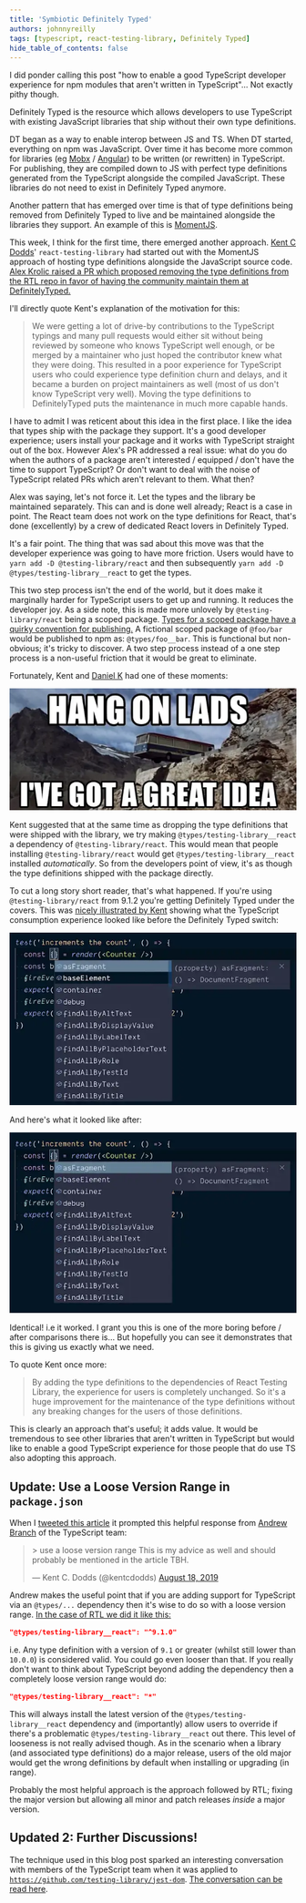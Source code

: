 ```yaml
---
title: 'Symbiotic Definitely Typed'
authors: johnnyreilly
tags: [typescript, react-testing-library, Definitely Typed]
hide_table_of_contents: false
---
```


I did ponder calling this post "how to enable a good TypeScript developer experience for npm modules that aren't written in TypeScript"... Not exactly pithy though.

Definitely Typed is the resource which allows developers to use TypeScript with existing JavaScript libraries that ship without their own type definitions.

DT began as a way to enable interop between JS and TS. When DT started, everything on npm was JavaScript. Over time it has become more common for libraries (eg [Mobx](https://github.com/mobxjs/mobx) / [Angular](https://github.com/angular/angular)) to be written (or rewritten) in TypeScript. For publishing, they are compiled down to JS with perfect type definitions generated from the TypeScript alongside the compiled JavaScript. These libraries do not need to exist in Definitely Typed anymore.

Another pattern that has emerged over time is that of type definitions being removed from Definitely Typed to live and be maintained alongside the libraries they support. An example of this is [MomentJS](https://github.com/moment/moment).

This week, I think for the first time, there emerged another approach. [Kent C Dodds](https://kentcdodds.com/)' `react-testing-library` had started out with the MomentJS approach of hosting type definitions alongside the JavaScript source code. [Alex Krolic raised a PR which proposed removing the type definitions from the RTL repo in favor of having the community maintain them at DefinitelyTyped.](https://github.com/testing-library/react-testing-library/pull/437)

I'll directly quote Kent's explanation of the motivation for this:

> We were getting a lot of drive-by contributions to the TypeScript typings and many pull requests would either sit without being reviewed by someone who knows TypeScript well enough, or be merged by a maintainer who just hoped the contributor knew what they were doing. This resulted in a poor experience for TypeScript users who could experience type definition churn and delays, and it became a burden on project maintainers as well (most of us don't know TypeScript very well). Moving the type definitions to DefinitelyTyped puts the maintenance in much more capable hands.

I have to admit I was reticent about this idea in the first place. I like the idea that types ship with the package they support. It's a good developer experience; users install your package and it works with TypeScript straight out of the box. However Alex's PR addressed a real issue: what do you do when the authors of a package aren't interested / equipped / don't have the time to support TypeScript? Or don't want to deal with the noise of TypeScript related PRs which aren't relevant to them. What then?

Alex was saying, let's not force it. Let the types and the library be maintained separately. This can and is done well already; React is a case in point. The React team does not work on the type definitions for React, that's done (excellently) by a crew of dedicated React lovers in Definitely Typed.

It's a fair point. The thing that was sad about this move was that the developer experience was going to have more friction. Users would have to `yarn add -D @testing-library/react` and then subsequently `yarn add -D @types/testing-library__react` to get the types.

This two step process isn't the end of the world, but it does make it marginally harder for TypeScript users to get up and running. It reduces the developer joy. As a side note, this is made more unlovely by `@testing-library/react` being a scoped package. [Types for a scoped package have a quirky convention for publishing.](https://stackoverflow.com/questions/47296731/how-can-i-install-typescript-declarations-for-scoped-namespaced-packages-via-ty) A fictional scoped package of `@foo/bar` would be published to npm as: `@types/foo__bar`. This is functional but non-obvious; it's tricky to discover. A two step process instead of a one step process is a non-useful friction that it would be great to eliminate.

Fortunately, Kent and [Daniel K](https://github.com/FredyC) had one of these moments:

![](hang-on-lads-ive-got-a-great-idea.webp)

Kent suggested that at the same time as dropping the type definitions that were shipped with the library, we try making `@types/testing-library__react` a dependency of `@testing-library/react`. This would mean that people installing `@testing-library/react` would get `@types/testing-library__react` installed _automatically_. So from the developers point of view, it's as though the type definitions shipped with the package directly.

To cut a long story short reader, that's what happened. If you're using `@testing-library/react` from 9.1.2 you're getting Definitely Typed under the covers. This was [nicely illustrated by Kent](https://github.com/testing-library/react-testing-library/pull/437#issuecomment-521763117) showing what the TypeScript consumption experience looked like before the Definitely Typed switch:

![](RTL-9.1.1.webp)

And here's what it looked like after:

![](RTL-9.1.2.webp)

Identical! i.e it worked. I grant you this is one of the more boring before / after comparisons there is… But hopefully you can see it demonstrates that this is giving us exactly what we need.

To quote Kent once more:

> By adding the type definitions to the dependencies of React Testing Library, the experience for users is completely unchanged. So it's a huge improvement for the maintenance of the type definitions without any breaking changes for the users of those definitions.

This is clearly an approach that's useful; it adds value. It would be tremendous to see other libraries that aren't written in TypeScript but would like to enable a good TypeScript experience for those people that do use TS also adopting this approach.

## Update: Use a Loose Version Range in `package.json`

When I [tweeted this article](https://twitter.com/johnny_reilly/status/1162843916661592064) it prompted this helpful response from [Andrew Branch](https://twitter.com/atcb) of the TypeScript team:

> \> use a loose version range This is my advice as well and should probably be mentioned in the article TBH.
>
> — Kent C. Dodds (@kentcdodds) [August 18, 2019](https://twitter.com/kentcdodds/status/1162876792287293440?ref_src=twsrc%5Etfw)

<script async="" src="https://platform.twitter.com/widgets.js" charSet="utf-8"></script>

Andrew makes the useful point that if you are adding support for TypeScript via an `@types/...` dependency then it's wise to do so with a loose version range. [In the case of RTL we did it like this:](https://github.com/testing-library/react-testing-library/blob/c4ba755e42938018ec67dbc716037cfafca15e03/package.json#L46)

```json
"@types/testing-library__react": "^9.1.0"
```

i.e. Any type definition with a version of `9.1` or greater (whilst still lower than `10.0.0`) is considered valid. You could go even looser than that. If you really don't want to think about TypeScript beyond adding the dependency then a completely loose version range would do:

```json
"@types/testing-library__react": "*"
```

This will always install the latest version of the `@types/testing-library__react` dependency and (importantly) allow users to override if there's a problematic `@types/testing-library__react` out there. This level of looseness is not really advised though. As in the scenario when a library (and associated type definitions) do a major release, users of the old major would get the wrong definitions by default when installing or upgrading (in range).

Probably the most helpful approach is the approach followed by RTL; fixing the major version but allowing all minor and patch releases _inside_ a major version.

## Updated 2: Further Discussions!

The technique used in this blog post sparked an interesting conversation with members of the TypeScript team when it was applied to [`https://github.com/testing-library/jest-dom`](https://github.com/testing-library/jest-dom). [The conversation can be read here](https://github.com/testing-library/jest-dom/issues/123#issuecomment-523586977).
